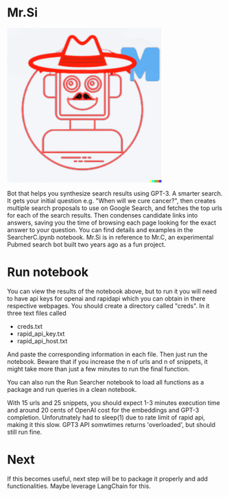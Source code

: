 # Mr.Si
![Alt text](/MrSi.png?raw=true "MrSi")

Bot that helps you synthesize search results using GPT-3. A smarter search.
It gets your initial question e.g. "When will we cure cancer?", then creates multiple search proposals to use on Google Search, and fetches the top urls for each of the search results.  Then condenses candidate links into answers, saving you the time of browsing each page looking for the exact answer to your question.
You can find details and examples in the SearcherC.ipynb notebook.
Mr.Si is in reference to Mr.C, an experimental Pubmed search bot built two years ago as a fun project.

# Run notebook
You can view the results of the notebook above, but to run it you will need to have api keys for openai and rapidapi which you can obtain in there respective webpages. You should create a directory called "creds". In it three text files called
- creds.txt
- rapid_api_key.txt
- rapid_api_host.txt

And paste the corresponding information in each file. Then just run the notebook.  Beware that if you increase the n of urls and n of snippets, it might take more than just a few minutes to run the final function.

You can also run the Run Searcher notebook to load all functions as a package and run queries in a clean notebook.

With 15 urls and 25 snippets, you should expect 1-3 minutes execution time and around 20 cents of OpenAI cost for the embeddings and GPT-3 completion. Unforutnately had to sleep(1) due to rate limit of rapid api, making it this slow.
GPT3 API somwtimes returns 'overloaded', but should still run fine.

# Next
If this becomes useful, next step will be to package it properly and add functionalities.  Maybe leverage LangChain for this. 
